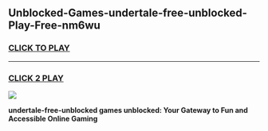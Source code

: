 
## Unblocked-Games-undertale-free-unblocked-Play-Free-nm6wu
<h3>
<a href="https://premium76.site?title=undertale-free-unblocked&ref=20M">CLICK TO PLAY</a></h3>
<hr>

<h3>
<a href="https://premium76.site?title=undertale-free-unblocked&ref=20M">CLICK 2 PLAY</a>
  
</h3>

<a href="https://premium76.site?title=undertale-free-unblocked&ref=19M"><img src="https://clearcache.store/games.png"></a>


**undertale-free-unblocked games unblocked: Your Gateway to Fun and Accessible Online Gaming**
